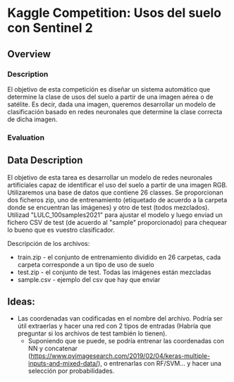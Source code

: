 # Kaggle Competition: Usos del suelo con Sentinel 2

## Overview
### Description
El objetivo de esta competición es diseñar un sistema automático que determine la clase de usos del suelo a partir de una imagen aérea o de satélite. Es decir, dada una imagen, queremos desarrollar un modelo de clasificación basado en redes neuronales que determine la clase correcta de dicha imagen.

### Evaluation

## Data Description
El objetivo de esta tarea es desarrollar un modelo de redes neuronales artificiales capaz de identificar el uso del suelo a partir de una imagen RGB. Utilizaremos una base de datos que contiene 26 classes. Se proporcionan dos ficheros zip, uno de entrenamiento (etiquetado de acuerdo a la carpeta donde se encuentran las imágenes) y otro de test (todos mezclados). Utilizad "LULC_100samples2021" para ajustar el modelo y luego enviad un fichero CSV de test (de acuerdo al "sample" proporcionado) para chequear lo bueno que es vuestro clasificador. 

Descripción de los archivos:
- train.zip - el conjunto de entrenamiento dividido en 26 carpetas, cada carpeta corresponde a un tipo de uso de suelo 
- test.zip - el conjunto de test. Todas las imágenes están mezcladas 
- sample.csv - ejemplo del csv que hay que enviar

## Ideas:
- Las coordenadas van codificadas en el nombre del archivo. Podría ser útil extraerlas y hacer una red con 2 tipos de entradas (Habría que preguntar si los archivos de test también lo tienen).
  - Suponiendo que se puede, se podría entrenar las coordenadas con NN y concatenar (https://www.pyimagesearch.com/2019/02/04/keras-multiple-inputs-and-mixed-data/), o entrenarlas con RF/SVM... y hacer una selección por probabilidades.
